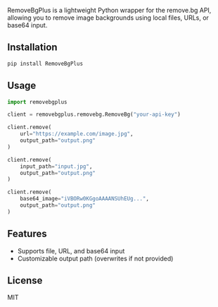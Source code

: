 RemoveBgPlus is a lightweight Python wrapper for the remove.bg API, allowing you to remove image backgrounds using local files, URLs, or base64 input.

## Installation

```bash
pip install RemoveBgPlus
```

## Usage

```python
import removebgplus

client = removebgplus.removebg.RemoveBg("your-api-key")

client.remove(
    url="https://example.com/image.jpg",
    output_path="output.png"
)

client.remove(
    input_path="input.jpg",
    output_path="output.png"
)

client.remove(
    base64_image="iVBORw0KGgoAAAANSUhEUg...",
    output_path="output.png"
)
```

## Features

- Supports file, URL, and base64 input
- Customizable output path (overwrites if not provided)

## License

MIT